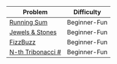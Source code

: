 | Problem | Difficulty |
|---------|----------|
| [Running Sum](https://leetcode.com/problems/running-sum-of-1d-array/) | Beginner-Fun |
| [Jewels & Stones](https://leetcode.com/problems/jewels-and-stones/) | Beginner-Fun |
| [FizzBuzz](https://leetcode.com/problems/fizz-buzz/) | Beginner-Fun |
| [N-th Tribonacci #](https://leetcode.com/problems/n-th-tribonacci-number/) | Beginner-Fun |
